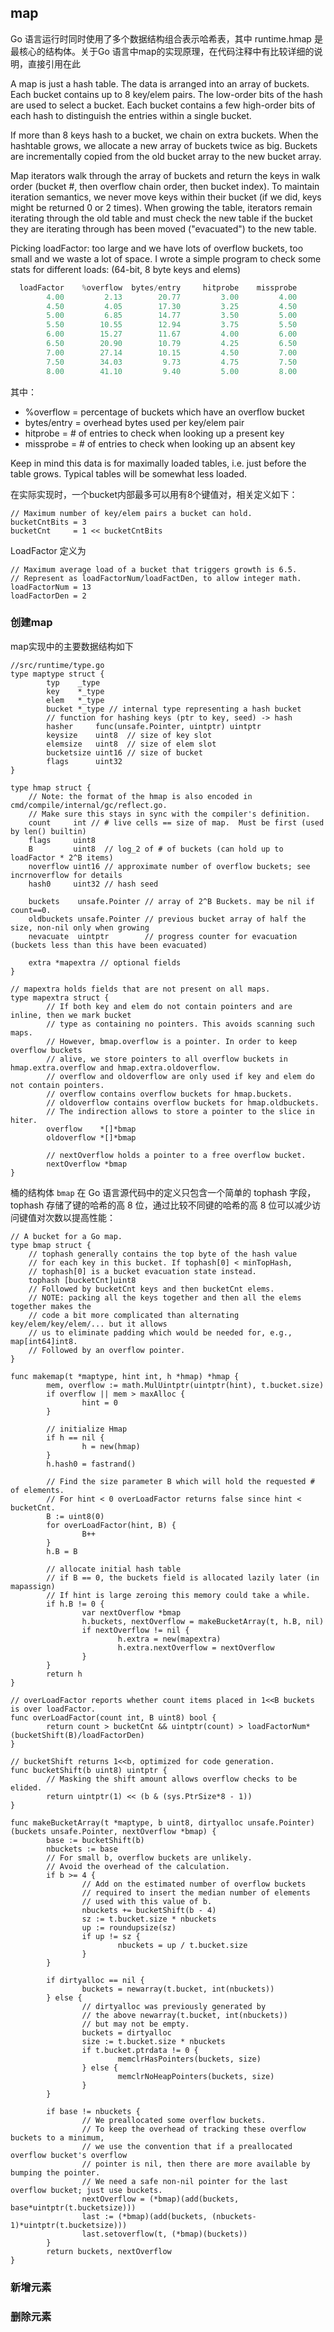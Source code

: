 ## map

Go 语言运行时同时使用了多个数据结构组合表示哈希表，其中 runtime.hmap 是最核心的结构体。关于Go 语言中map的实现原理，在代码注释中有比较详细的说明，直接引用在此

A map is just a hash table. The data is arranged into an array of buckets. Each bucket contains up to 8 key/elem pairs. The low-order bits of the hash are used to select a bucket. Each bucket contains a few high-order bits of each hash to distinguish the entries within a single bucket.

If more than 8 keys hash to a bucket, we chain on extra buckets. When the hashtable grows, we allocate a new array of buckets twice as big. Buckets are incrementally copied from the old bucket array to the new bucket array.

Map iterators walk through the array of buckets and return the keys in walk order (bucket #, then overflow chain order, then bucket index).  To maintain iteration semantics, we never move keys within their bucket (if we did, keys might be returned 0 or 2 times).  When growing the table, iterators remain iterating through the old table and must check the new table if the bucket they are iterating through has been moved ("evacuated") to the new table.

Picking loadFactor: too large and we have lots of overflow buckets, too small and we waste a lot of space. I wrote a simple program to check some stats for different loads: (64-bit, 8 byte keys and elems)

```Go
  loadFactor    %overflow  bytes/entry     hitprobe    missprobe
        4.00         2.13        20.77         3.00         4.00
        4.50         4.05        17.30         3.25         4.50
        5.00         6.85        14.77         3.50         5.00
        5.50        10.55        12.94         3.75         5.50
        6.00        15.27        11.67         4.00         6.00
        6.50        20.90        10.79         4.25         6.50
        7.00        27.14        10.15         4.50         7.00
        7.50        34.03         9.73         4.75         7.50
        8.00        41.10         9.40         5.00         8.00
```

其中：

- %overflow   = percentage of buckets which have an overflow bucket
- bytes/entry = overhead bytes used per key/elem pair
- hitprobe    = # of entries to check when looking up a present key
- missprobe   = # of entries to check when looking up an absent key

Keep in mind this data is for maximally loaded tables, i.e. just before the table grows. Typical tables will be somewhat less loaded.

在实际实现时，一个bucket内部最多可以用有8个键值对，相关定义如下：

```Golang
// Maximum number of key/elem pairs a bucket can hold.
bucketCntBits = 3
bucketCnt     = 1 << bucketCntBits
```

LoadFactor 定义为

```Golang
// Maximum average load of a bucket that triggers growth is 6.5.
// Represent as loadFactorNum/loadFactDen, to allow integer math.
loadFactorNum = 13
loadFactorDen = 2
```

### 创建map

map实现中的主要数据结构如下

```Golang
//src/runtime/type.go
type maptype struct {
        typ    _type
        key    *_type
        elem   *_type
        bucket *_type // internal type representing a hash bucket
        // function for hashing keys (ptr to key, seed) -> hash
        hasher     func(unsafe.Pointer, uintptr) uintptr
        keysize    uint8  // size of key slot
        elemsize   uint8  // size of elem slot
        bucketsize uint16 // size of bucket
        flags      uint32
}

type hmap struct {
    // Note: the format of the hmap is also encoded in cmd/compile/internal/gc/reflect.go.
    // Make sure this stays in sync with the compiler's definition.
    count     int // # live cells == size of map.  Must be first (used by len() builtin)
    flags     uint8
    B         uint8  // log_2 of # of buckets (can hold up to loadFactor * 2^B items)
    noverflow uint16 // approximate number of overflow buckets; see incrnoverflow for details
    hash0     uint32 // hash seed

    buckets    unsafe.Pointer // array of 2^B Buckets. may be nil if count==0.
    oldbuckets unsafe.Pointer // previous bucket array of half the size, non-nil only when growing
    nevacuate  uintptr        // progress counter for evacuation (buckets less than this have been evacuated)

    extra *mapextra // optional fields
}

// mapextra holds fields that are not present on all maps.
type mapextra struct {
        // If both key and elem do not contain pointers and are inline, then we mark bucket
        // type as containing no pointers. This avoids scanning such maps.
        // However, bmap.overflow is a pointer. In order to keep overflow buckets
        // alive, we store pointers to all overflow buckets in hmap.extra.overflow and hmap.extra.oldoverflow.
        // overflow and oldoverflow are only used if key and elem do not contain pointers.
        // overflow contains overflow buckets for hmap.buckets.
        // oldoverflow contains overflow buckets for hmap.oldbuckets.
        // The indirection allows to store a pointer to the slice in hiter.
        overflow    *[]*bmap
        oldoverflow *[]*bmap

        // nextOverflow holds a pointer to a free overflow bucket.
        nextOverflow *bmap
}
```

桶的结构体 `bmap` 在 Go 语言源代码中的定义只包含一个简单的 tophash 字段，tophash 存储了键的哈希的高 8 位，通过比较不同键的哈希的高 8 位可以减少访问键值对次数以提高性能：

```Golang
// A bucket for a Go map.
type bmap struct {
    // tophash generally contains the top byte of the hash value
    // for each key in this bucket. If tophash[0] < minTopHash,
    // tophash[0] is a bucket evacuation state instead.
    tophash [bucketCnt]uint8
    // Followed by bucketCnt keys and then bucketCnt elems.
    // NOTE: packing all the keys together and then all the elems together makes the
    // code a bit more complicated than alternating key/elem/key/elem/... but it allows
    // us to eliminate padding which would be needed for, e.g., map[int64]int8.
    // Followed by an overflow pointer.
}
```

```Golang
func makemap(t *maptype, hint int, h *hmap) *hmap {
        mem, overflow := math.MulUintptr(uintptr(hint), t.bucket.size)
        if overflow || mem > maxAlloc {
                hint = 0
        }

        // initialize Hmap
        if h == nil {
                h = new(hmap)
        }
        h.hash0 = fastrand()

        // Find the size parameter B which will hold the requested # of elements.
        // For hint < 0 overLoadFactor returns false since hint < bucketCnt.
        B := uint8(0)
        for overLoadFactor(hint, B) {
                B++
        }
        h.B = B

        // allocate initial hash table
        // if B == 0, the buckets field is allocated lazily later (in mapassign)
        // If hint is large zeroing this memory could take a while.
        if h.B != 0 {
                var nextOverflow *bmap
                h.buckets, nextOverflow = makeBucketArray(t, h.B, nil)
                if nextOverflow != nil {
                        h.extra = new(mapextra)
                        h.extra.nextOverflow = nextOverflow
                }
        }
        return h
}

// overLoadFactor reports whether count items placed in 1<<B buckets is over loadFactor.
func overLoadFactor(count int, B uint8) bool {
        return count > bucketCnt && uintptr(count) > loadFactorNum*(bucketShift(B)/loadFactorDen)
}

// bucketShift returns 1<<b, optimized for code generation.
func bucketShift(b uint8) uintptr {
        // Masking the shift amount allows overflow checks to be elided.
        return uintptr(1) << (b & (sys.PtrSize*8 - 1))
}
```

```Golang
func makeBucketArray(t *maptype, b uint8, dirtyalloc unsafe.Pointer) (buckets unsafe.Pointer, nextOverflow *bmap) {
        base := bucketShift(b)
        nbuckets := base
        // For small b, overflow buckets are unlikely.
        // Avoid the overhead of the calculation.
        if b >= 4 {
                // Add on the estimated number of overflow buckets
                // required to insert the median number of elements
                // used with this value of b.
                nbuckets += bucketShift(b - 4)
                sz := t.bucket.size * nbuckets
                up := roundupsize(sz)
                if up != sz {
                        nbuckets = up / t.bucket.size
                }
        }

        if dirtyalloc == nil {
                buckets = newarray(t.bucket, int(nbuckets))
        } else {
                // dirtyalloc was previously generated by
                // the above newarray(t.bucket, int(nbuckets))
                // but may not be empty.
                buckets = dirtyalloc
                size := t.bucket.size * nbuckets
                if t.bucket.ptrdata != 0 {
                        memclrHasPointers(buckets, size)
                } else {
                        memclrNoHeapPointers(buckets, size)
                }
        }

        if base != nbuckets {
                // We preallocated some overflow buckets.
                // To keep the overhead of tracking these overflow buckets to a minimum,
                // we use the convention that if a preallocated overflow bucket's overflow
                // pointer is nil, then there are more available by bumping the pointer.
                // We need a safe non-nil pointer for the last overflow bucket; just use buckets.
                nextOverflow = (*bmap)(add(buckets, base*uintptr(t.bucketsize)))
                last := (*bmap)(add(buckets, (nbuckets-1)*uintptr(t.bucketsize)))
                last.setoverflow(t, (*bmap)(buckets))
        }
        return buckets, nextOverflow
}
```

### 新增元素




### 删除元素